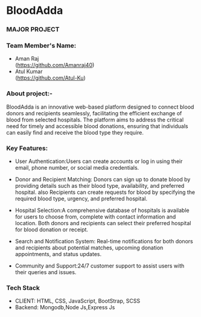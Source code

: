 # BloodAdda

### MAJOR PROJECT 

### Team Member's Name:

- Aman Raj\
(https://github.com/Amanraj40)
- Atul Kumar\
(https://github.com/Atul-Ku)


### About project:-
BloodAdda is an innovative web-based platform designed to connect blood donors and recipients seamlessly, facilitating the efficient exchange of blood from selected hospitals. 
The platform aims to address the critical need for timely and accessible blood donations, ensuring that individuals can easily find and receive the blood type they require.

### Key Features:

* User Authentication:Users can create accounts or log in using their email, phone number, or social media credentials.
  
* Donor and Recipient Matching: Donors can sign up to donate blood by providing details such as their blood type, availability, and preferred hospital.
  also Recipients can create requests for blood by specifying the required blood type, urgency, and preferred hospital.

* Hospital Selection:A comprehensive database of hospitals is available for users to choose from, complete with contact information and location.
  Both donors and recipients can select their preferred hospital for blood donation or receipt.
  
* Search and Notification System: Real-time notifications for both donors and recipients about potential matches, upcoming donation appointments, and status updates.

* Community and Support:24/7 customer support to assist users with their queries and issues.




### Tech Stack
* CLIENT:  HTML, CSS, JavaScript, BootStrap, SCSS
* Backend: Mongodb,Node Js,Express Js
  
